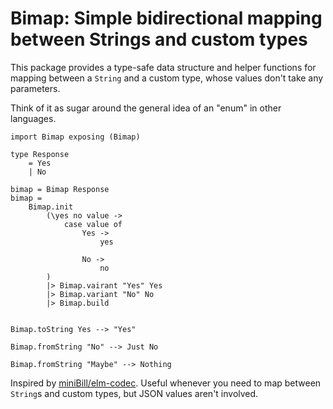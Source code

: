 # Bimap: Simple bidirectional mapping between Strings and custom types

This package provides a type-safe data structure and helper functions for mapping between a `String` and a custom type, whose values don't take any parameters.

Think of it as sugar around the general idea of an "enum" in other languages.

```
import Bimap exposing (Bimap)

type Response
    = Yes
    | No

bimap = Bimap Response
bimap =
    Bimap.init
        (\yes no value ->
            case value of
                Yes ->
                    yes

                No ->
                    no
        )
        |> Bimap.vairant "Yes" Yes
        |> Bimap.variant "No" No
        |> Bimap.build


Bimap.toString Yes --> "Yes"

Bimap.fromString "No" --> Just No

Bimap.fromString "Maybe" --> Nothing
```

Inspired by [miniBill/elm-codec](https://package.elm-lang.org/packages/miniBill/elm-codec/latest/). Useful whenever you need to map between `String`s and custom types, but JSON values aren't involved.
